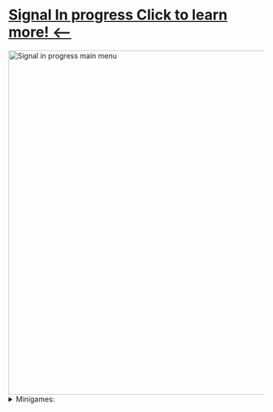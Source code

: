 # [Signal In progress Click to learn more! <--]([url](https://github.com/sim7234/Portfolio/blob/main/Signal%20In%20Progress))
<img width="1213" height="678" alt="Signal in progress main menu" src="https://github.com/user-attachments/assets/1135fb28-9713-49e0-9f9f-cc7c52f8a762" />

<details>

<summary>Minigames:</summary>

<pre>$

    <pbr></pre>
</details>



    
